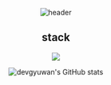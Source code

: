 <div align=center>
  
![header](https://capsule-render.vercel.app/api?type=transparent&color=black&height=150&section=header&text=devgyuwan&fontSize=90)



## stack


 <a href="https://velog.io/@devgyuwan" target="_blank"><img src="https://img.shields.io/badge/velog-white?style=flat-square&logo=velog&logoColor=black"/></a>

 ![devgyuwan's GitHub stats](https://github-readme-stats.vercel.app/api?username=devgyuwan&show_icons=true&theme=radical)

  </div>
